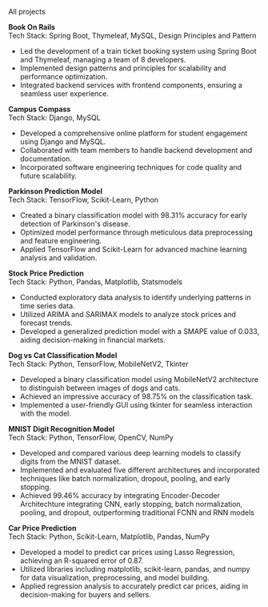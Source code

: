 All projects 

**Book On Rails**  
Tech Stack: Spring Boot, Thymeleaf, MySQL, Design Principles and Pattern
- Led the development of a train ticket booking system using Spring Boot and Thymeleaf, managing a team of 8 developers.
- Implemented design patterns and principles for scalability and performance optimization.
- Integrated backend services with frontend components, ensuring a seamless user experience.  

**Campus Compass**  
Tech Stack: Django, MySQL
- Developed a comprehensive online platform for student engagement using Django and MySQL.
- Collaborated with team members to handle backend development and documentation.
- Incorporated software engineering techniques for code quality and future scalability.  

**Parkinson Prediction Model**  
Tech Stack: TensorFlow, Scikit-Learn, Python
- Created a binary classification model with 98.31% accuracy for early detection of Parkinson's disease.
- Optimized model performance through meticulous data preprocessing and feature engineering.
- Applied TensorFlow and Scikit-Learn for advanced machine learning analysis and validation.  

**Stock Price Prediction**  
Tech Stack: Python, Pandas, Matplotlib, Statsmodels
- Conducted exploratory data analysis to identify underlying patterns in time series data.
- Utilized ARIMA and SARIMAX models to analyze stock prices and forecast trends.
- Developed a generalized prediction model with a SMAPE value of 0.033, aiding decision-making in financial markets.  

**Dog vs Cat Classification Model**  
Tech Stack: Python, TensorFlow, MobileNetV2, Tkinter
- Developed a binary classification model using MobileNetV2 architecture to distinguish between images of dogs and cats.
- Achieved an impressive accuracy of 98.75% on the classification task.
- Implemented a user-friendly GUI using tkinter for seamless interaction with the model.  

**MNIST Digit Recognition Model**  
Tech Stack: Python, TensorFlow, OpenCV, NumPy
- Developed and compared various deep learning models to classify digits from the MNIST dataset.
- Implemented and evaluated five different architectures and incorporated techniques like batch normalization, dropout, pooling, and early stopping.
- Achieved 99.46% accuracy by integrating Encoder-Decoder Architechture integrating CNN, early stopping, batch normalization, pooling, and dropout, outperforming traditional FCNN and RNN models



**Car Price Prediction**  
Tech Stack: Python, Scikit-Learn, Matplotlib, Pandas, NumPy
- Developed a model to predict car prices using Lasso Regression, achieving an R-squared error of 0.87.
- Utilized libraries including matplotlib, scikit-learn, pandas, and numpy for data visualization, preprocessing, and model building.
- Applied regression analysis to accurately predict car prices, aiding in decision-making for buyers and sellers.  

